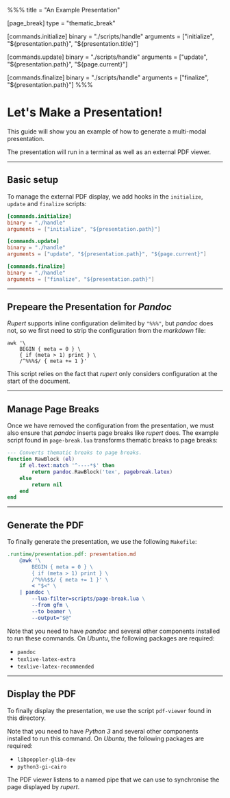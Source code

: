 %%%
title = "An Example Presentation"

[page_break]
type = "thematic_break"

[commands.initialize]
binary = "./scripts/handle"
arguments = ["initialize", "${presentation.path}", "${presentation.title}"]

[commands.update]
binary = "./scripts/handle"
arguments = ["update", "${presentation.path}", "${page.current}"]

[commands.finalize]
binary = "./scripts/handle"
arguments = ["finalize", "${presentation.path}"]
%%%

# Let's Make a Presentation!

This guide will show you an example of how to generate a multi-modal
presentation.

The presentation will run in a terminal as well as an external PDF viewer.

---

## Basic setup

To manage the external PDF display, we add hooks in the `initialize`, `update`
and `finalize` scripts:

```toml
[commands.initialize]
binary = "./handle"
arguments = ["initialize", "${presentation.path}"]

[commands.update]
binary = "./handle"
arguments = ["update", "${presentation.path}", "${page.current}"]

[commands.finalize]
binary = "./handle"
arguments = ["finalize", "${presentation.path}"]
```

---

## Prepeare the Presentation for _Pandoc_

_Rupert_ supports inline configuration delimited by `"%%%"`, but _pandoc_ does
not, so we first need to strip the configuration from the _markdown_ file:

```shell
awk '\
    BEGIN { meta = 0 } \
    { if (meta > 1) print } \
    /^%%%$/ { meta += 1 }'
```

This script relies on the fact that _rupert_ only considers configuration at
the start of the document.

---

## Manage Page Breaks

Once we have removed the configuration from the presentation, we must also
ensure that _pandoc_ inserts page breaks like _rupert_ does. The example script
found in `page-break.lua` transforms thematic breaks to page breaks:

```lua
--- Converts thematic breaks to page breaks.
function RawBlock (el)
    if el.text:match '^----*$' then
        return pandoc.RawBlock('tex', pagebreak.latex)
    else
        return nil
    end
end
```

---

## Generate the PDF

To finally generate the presentation, we use the following `Makefile`:

```makefile
.runtime/presentation.pdf: presentation.md
    @awk '\
        BEGIN { meta = 0 } \
        { if (meta > 1) print } \
        /^%%%$$/ { meta += 1 }' \
        < "$<" \
    | pandoc \
        --lua-filter=scripts/page-break.lua \
        --from gfm \
        --to beamer \
        --output="$@"
```

Note that you need to have _pandoc_ and several other components installed to
run these commands. On _Ubuntu_, the following packages are required:

* `pandoc`
* `texlive-latex-extra`
* `texlive-latex-recommended`

---

## Display the PDF

To finally display the presentation, we use the script `pdf-viewer` found in
this directory.

Note that you need to have _Python 3_ and several other components installed to
run this command. On _Ubuntu_, the following packages are required:

* `libpoppler-glib-dev`
* `python3-gi-cairo`

The PDF viewer listens to a named pipe that we can use to synchronise the page
displayed by _rupert_.
